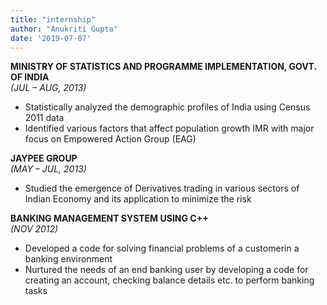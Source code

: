 ```yaml
---
title: "internship"
author: "Anukriti Gupta"
date: '2019-07-07'
---
```



 **MINISTRY OF STATISTICS AND PROGRAMME IMPLEMENTATION, GOVT. OF INDIA**     
  *(JUL – AUG, 2013)*

 *	Statistically analyzed the demographic profiles of India using Census 2011 data 
 *	Identified various factors that affect population growth IMR with major focus on Empowered Action Group (EAG)
                   

 **JAYPEE GROUP**      
  *(MAY – JUL, 2013)*

 *	Studied the emergence of Derivatives trading in various sectors of Indian Economy and its application to minimize the risk 

 **BANKING MANAGEMENT SYSTEM USING C++**     
  *(NOV 2012)*

 *	Developed a code for solving financial problems of a customerin a banking environment
 *	Nurtured the needs of an end banking user by developing a code for creating an account, checking balance details etc. to         perform banking tasks 

